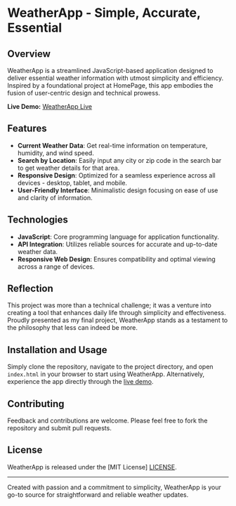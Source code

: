# WeatherApp - Simple, Accurate, Essential

## Overview
WeatherApp is a streamlined JavaScript-based application designed to deliver essential weather information with utmost simplicity and efficiency. Inspired by a foundational project at HomePage, this app embodies the fusion of user-centric design and technical prowess.

**Live Demo:** [WeatherApp Live](https://alsokirua.github.io/WeatherApp/)

## Features
- **Current Weather Data**: Get real-time information on temperature, humidity, and wind speed.
- **Search by Location**: Easily input any city or zip code in the search bar to get weather details for that area.
- **Responsive Design**: Optimized for a seamless experience across all devices - desktop, tablet, and mobile.
- **User-Friendly Interface**: Minimalistic design focusing on ease of use and clarity of information.

## Technologies
- **JavaScript**: Core programming language for application functionality.
- **API Integration**: Utilizes reliable sources for accurate and up-to-date weather data.
- **Responsive Web Design**: Ensures compatibility and optimal viewing across a range of devices.

## Reflection
This project was more than a technical challenge; it was a venture into creating a tool that enhances daily life through simplicity and effectiveness. Proudly presented as my final project, WeatherApp stands as a testament to the philosophy that less can indeed be more.

## Installation and Usage
Simply clone the repository, navigate to the project directory, and open `index.html` in your browser to start using WeatherApp. Alternatively, experience the app directly through the [live demo](https://alsokirua.github.io/WeatherApp/).

## Contributing
Feedback and contributions are welcome. Please feel free to fork the repository and submit pull requests.

## License
WeatherApp is released under the [MIT License] [LICENSE](https://github.com/alsokirua/WeatherApp/blob/main/LICENSE.md).

---

Created with passion and a commitment to simplicity, WeatherApp is your go-to source for straightforward and reliable weather updates.

